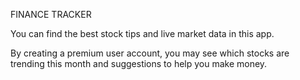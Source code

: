 FINANCE TRACKER

You can find the best stock tips and live market data in this app. 

By creating a premium user account, you may see which stocks are trending this month and suggestions to help you make money. 
